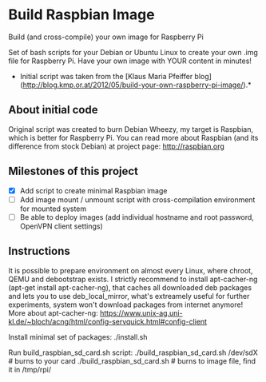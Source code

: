 Build Raspbian Image
=========================================================

Build (and cross-compile) your own image for Raspberry Pi

Set of bash scripts for your Debian or Ubuntu Linux to create your own .img file for Raspberry Pi.
Have your own image with YOUR content in minutes!

* Initial script was taken from the [Klaus Maria Pfeiffer blog] (http://blog.kmp.or.at/2012/05/build-your-own-raspberry-pi-image/).*

About initial code
---------------------------------------------------------

Original script was created to burn Debian Wheezy, my target is Raspbian, which is better for Raspberry Pi. You can read more about Raspbian (and its difference from stock Debian) at project page: http://raspbian.org

Milestones of this project
---------------------------------------------------------
- [x] Add script to create minimal Raspbian image
- [ ] Add image mount / unmount script with cross-compilation environment for mounted system
- [ ] Be able to deploy images (add individual hostname and root password, OpenVPN client settings)

Instructions
---------------------------------------------------------

It is possible to prepare environment on almost every Linux, where chroot, QEMU and debootstrap exists.
I strictly recommend to install apt-cacher-ng (apt-get install apt-cacher-ng), that caches all downloaded deb packages and lets you to use deb_local_mirror, what's extreamely useful for further experiments, system won't download packages from internet anymore! More about apt-cacher-ng: https://www.unix-ag.uni-kl.de/~bloch/acng/html/config-servquick.html#config-client

Install minimal set of packages:
./install.sh

Run build_raspbian_sd_card.sh script:
./build_raspbian_sd_card.sh /dev/sdX # burns to your card
./build_raspbian_sd_card.sh # burns to image file, find it in /tmp/rpi/
